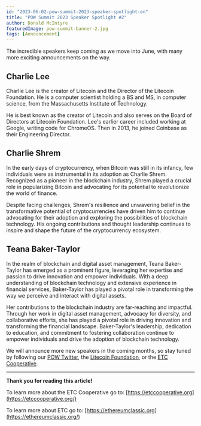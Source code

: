 ```yaml
---
id: "2023-06-02-pow-summit-2023-speaker-spotlight-en"
title: "POW Summit 2023 Speaker Spotlight #2"
author: Donald McIntyre
featuredImage: pow-summit-banner-2.jpg
tags: [Announcement]
---
```

The incredible speakers keep coming as we move into June, with many more exciting announcements on the way. 

## Charlie Lee 

Charlie Lee is the creator of Litecoin and the Director of the Litecoin Foundation.  He is a computer scientist holding a BS and MS, in computer science, from the Massachusetts Institute of Technology. 

He is best known as the creator of Litecoin and also serves on the Board of Directors at Litecoin Foundation.  Lee's earlier career included working at Google, writing code for ChromeOS. Then in 2013, he joined Coinbase as their Engineering Director.

## Charlie Shrem

In the early days of cryptocurrency, when Bitcoin was still in its infancy, few individuals were as instrumental in its adoption as Charlie Shrem. Recognized as a pioneer in the blockchain industry, Shrem played a crucial role in popularizing Bitcoin and advocating for its potential to revolutionize the world of finance.

Despite facing challenges, Shrem's resilience and unwavering belief in the transformative potential of cryptocurrencies have driven him to continue advocating for their adoption and exploring the possibilities of blockchain technology. His ongoing contributions and thought leadership continues to inspire and shape the future of the cryptocurrency ecosystem.

## Teana Baker-Taylor

In the realm of blockchain and digital asset management, Teana Baker-Taylor has emerged as a prominent figure, leveraging her expertise and passion to drive innovation and empower individuals. With a deep understanding of blockchain technology and extensive experience in financial services, Baker-Taylor has played a pivotal role in transforming the way we perceive and interact with digital assets. 

Her contributions to the blockchain industry are far-reaching and impactful. Through her work in digital asset management, advocacy for diversity, and collaborative efforts, she has played a pivotal role in driving innovation and transforming the financial landscape. Baker-Taylor's leadership, dedication to education, and commitment to fostering collaboration continue to empower individuals and drive the adoption of blockchain technology. 

We will announce more new speakers in the coming months, so stay tuned by following our [POW Twitter](https://twitter.com/PowSummit), the [Litecoin Foundation](https://www.litecoin.net/), or the [ETC Cooperative](https://etccooperative.org/). 


---

**Thank you for reading this article!**

To learn more about the ETC Cooperative go to:  [https://etccooperative.org](https://etccooperative.org/)

To learn more about ETC go to:  [https://ethereumclassic.org](https://ethereumclassic.org/)
